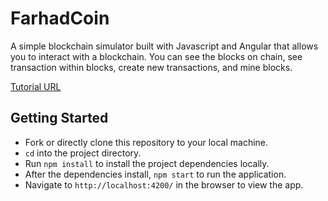 # FarhadCoin

A simple blockchain simulator built with Javascript and Angular that allows you to interact with a blockchain. You can see the blocks on chain, see transaction within blocks, create new transactions, and mine blocks.

[Tutorial URL](https://www.youtube.com/watch?v=zVqczFZr124)

## Getting Started

- Fork or directly clone this repository to your local machine.
- `cd` into the project directory.
- Run `npm install` to install the project dependencies locally.
- After the dependencies install, `npm start` to run the application.
- Navigate to `http://localhost:4200/` in the browser to view the app.


